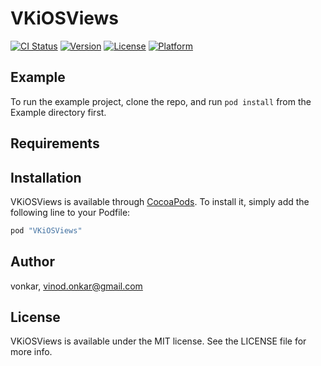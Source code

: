 # VKiOSViews

[![CI Status](http://img.shields.io/travis/vonkar/VKiOSViews.svg?style=flat)](https://travis-ci.org/vonkar/VKiOSViews)
[![Version](https://img.shields.io/cocoapods/v/VKiOSViews.svg?style=flat)](http://cocoapods.org/pods/VKiOSViews)
[![License](https://img.shields.io/cocoapods/l/VKiOSViews.svg?style=flat)](http://cocoapods.org/pods/VKiOSViews)
[![Platform](https://img.shields.io/cocoapods/p/VKiOSViews.svg?style=flat)](http://cocoapods.org/pods/VKiOSViews)

## Example

To run the example project, clone the repo, and run `pod install` from the Example directory first.

## Requirements

## Installation

VKiOSViews is available through [CocoaPods](http://cocoapods.org). To install
it, simply add the following line to your Podfile:

```ruby
pod "VKiOSViews"
```

## Author

vonkar, vinod.onkar@gmail.com

## License

VKiOSViews is available under the MIT license. See the LICENSE file for more info.
